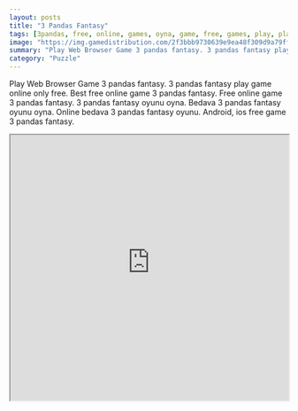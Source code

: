 ```yaml
---
layout: posts
title: "3 Pandas Fantasy"
tags: [3pandas, free, online, games, oyna, game, free, games, play, play, games]
image: "https://img.gamedistribution.com/2f3bbb9730639e9ea48f309d9a79ff01.jpg"
summary: "Play Web Browser Game 3 pandas fantasy. 3 pandas fantasy play game online only free. Best free online game 3 pandas fantasy. Free online game 3 pandas fantasy. 3 pandas fantasy oyunu oyna. Bedava 3 pandas fantasy oyunu oyna. Online bedava 3 pandas fantasy oyunu. Android, ios free game 3 pandas fantasy."
category: "Puzzle"
---
```


Play Web Browser Game 3 pandas fantasy. 3 pandas fantasy play game online only free. Best free online game 3 pandas fantasy. Free online game 3 pandas fantasy. 3 pandas fantasy oyunu oyna. Bedava 3 pandas fantasy oyunu oyna. Online bedava 3 pandas fantasy oyunu. Android, ios free game 3 pandas fantasy.

<iframe width="100%" height="480px;" src="https://flash.gamedistribution.com?game=2f3bbb9730639e9ea48f309d9a79ff01"></iframe>
